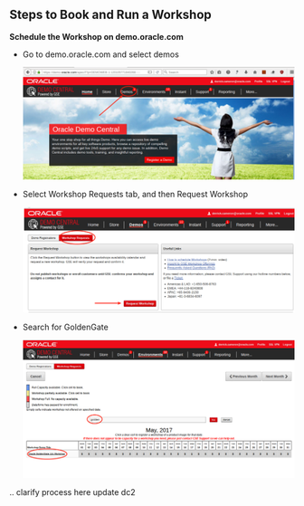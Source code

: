 ## Steps to Book and Run a Workshop

**Schedule the Workshop on demo.oracle.com** 
- Go to demo.oracle.com and select demos

	![](images/delivery/i1.png)

- Select Workshop Requests tab, and then Request Workshop

	![](images/delivery/i2.png)

- Search for GoldenGate

	![](images/delivery/i3.png)

.. clarify process here   update dc2

